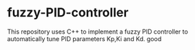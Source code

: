 # fuzzy-PID-controller
This repository uses C++ to implement a fuzzy PID controller to automatically tune PID parameters Kp,Ki and Kd.
good
